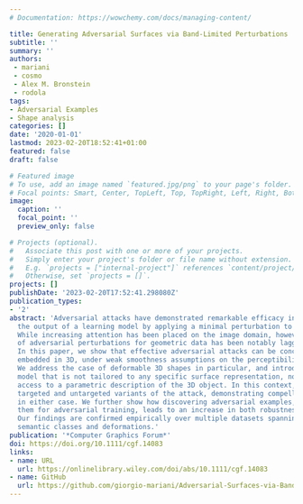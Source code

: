 ```yaml
---
# Documentation: https://wowchemy.com/docs/managing-content/

title: Generating Adversarial Surfaces via Band-Limited Perturbations
subtitle: ''
summary: ''
authors:
 - mariani
 - cosmo
 - Alex M. Bronstein
 - rodola
tags:
- Adversarial Examples
- Shape analysis
categories: []
date: '2020-01-01'
lastmod: 2023-02-20T18:52:41+01:00
featured: false
draft: false

# Featured image
# To use, add an image named `featured.jpg/png` to your page's folder.
# Focal points: Smart, Center, TopLeft, Top, TopRight, Left, Right, BottomLeft, Bottom, BottomRight.
image:
  caption: ''
  focal_point: ''
  preview_only: false

# Projects (optional).
#   Associate this post with one or more of your projects.
#   Simply enter your project's folder or file name without extension.
#   E.g. `projects = ["internal-project"]` references `content/project/deep-learning/index.md`.
#   Otherwise, set `projects = []`.
projects: []
publishDate: '2023-02-20T17:52:41.298080Z'
publication_types:
- '2'
abstract: 'Adversarial attacks have demonstrated remarkable efficacy in altering
  the output of a learning model by applying a minimal perturbation to the input data.
  While increasing attention has been placed on the image domain, however, the study
  of adversarial perturbations for geometric data has been notably lagging behind.
  In this paper, we show that effective adversarial attacks can be concocted for surfaces
  embedded in 3D, under weak smoothness assumptions on the perceptibility of the attack.
  We address the case of deformable 3D shapes in particular, and introduce a general
  model that is not tailored to any specific surface representation, nor does it assume
  access to a parametric description of the 3D object. In this context, we consider
  targeted and untargeted variants of the attack, demonstrating compelling results
  in either case. We further show how discovering adversarial examples, and then using
  them for adversarial training, leads to an increase in both robustness and accuracy.
  Our findings are confirmed empirically over multiple datasets spanning different
  semantic classes and deformations.'
publication: '*Computer Graphics Forum*'
doi: https://doi.org/10.1111/cgf.14083
links:
- name: URL
  url: https://onlinelibrary.wiley.com/doi/abs/10.1111/cgf.14083
- name: GitHub
  url: https://github.com/giorgio-mariani/Adversarial-Surfaces-via-Band-Limited-Perturbations
---
```

